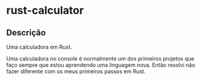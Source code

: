 # rust-calculator

## Descrição

Uma calculadora em Rust.

Uma calculadora no console é normalmente um dos primeiros projetos que faço sempre que estou aprendendo uma linguagem nova.
Então resolvi não fazer diferente com os meus primeiros passos em Rust.
